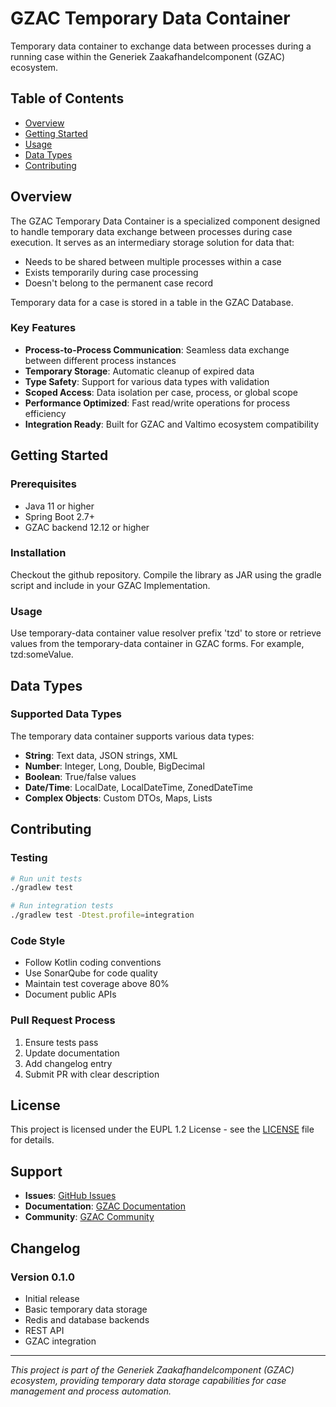 # GZAC Temporary Data Container

Temporary data container to exchange data between processes during a running case within the Generiek Zaakafhandelcomponent (GZAC) ecosystem.

## Table of Contents

- [Overview](#overview)
- [Getting Started](#getting-started)
- [Usage](#usage)
- [Data Types](#data-types)
- [Contributing](#contributing)

## Overview

The GZAC Temporary Data Container is a specialized component designed to handle temporary data exchange between processes during case execution. It serves as an intermediary storage solution for data that:

- Needs to be shared between multiple processes within a case
- Exists temporarily during case processing
- Doesn't belong to the permanent case record

Temporary data for a case is stored in a table in the GZAC Database.

### Key Features

- **Process-to-Process Communication**: Seamless data exchange between different process instances
- **Temporary Storage**: Automatic cleanup of expired data
- **Type Safety**: Support for various data types with validation
- **Scoped Access**: Data isolation per case, process, or global scope
- **Performance Optimized**: Fast read/write operations for process efficiency
- **Integration Ready**: Built for GZAC and Valtimo ecosystem compatibility


## Getting Started

### Prerequisites

- Java 11 or higher
- Spring Boot 2.7+
- GZAC backend 12.12 or higher

### Installation
Checkout the github repository.
Compile the library as JAR using the gradle script and include in your GZAC Implementation.

### Usage
Use temporary-data container value resolver prefix 'tzd' to store or retrieve values from the temporary-data container in GZAC forms. For example, tzd:someValue.

## Data Types

### Supported Data Types

The temporary data container supports various data types:

- **String**: Text data, JSON strings, XML
- **Number**: Integer, Long, Double, BigDecimal
- **Boolean**: True/false values
- **Date/Time**: LocalDate, LocalDateTime, ZonedDateTime
- **Complex Objects**: Custom DTOs, Maps, Lists


## Contributing
### Testing

```bash
# Run unit tests
./gradlew test

# Run integration tests
./gradlew test -Dtest.profile=integration
```

### Code Style

- Follow Kotlin coding conventions
- Use SonarQube for code quality
- Maintain test coverage above 80%
- Document public APIs

### Pull Request Process

1. Ensure tests pass
2. Update documentation
3. Add changelog entry
4. Submit PR with clear description

## License

This project is licensed under the EUPL 1.2 License - see the [LICENSE](LICENSE) file for details.

## Support

- **Issues**: [GitHub Issues](https://github.com/generiekzaakafhandelcomponent/temporary-data/issues)
- **Documentation**: [GZAC Documentation](https://docs.valtimo.nl)
- **Community**: [GZAC Community](https://github.com/generiekzaakafhandelcomponent)

## Changelog

### Version 0.1.0
- Initial release
- Basic temporary data storage
- Redis and database backends
- REST API
- GZAC integration

---

*This project is part of the Generiek Zaakafhandelcomponent (GZAC) ecosystem, providing temporary data storage capabilities for case management and process automation.*
